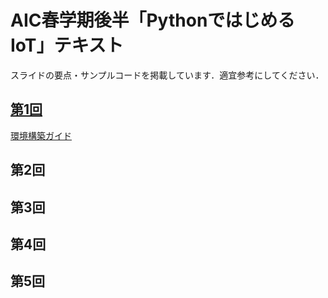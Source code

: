 # AIC春学期後半「PythonではじめるIoT」テキスト
スライドの要点・サンプルコードを掲載しています．適宜参考にしてください．

## [第1回](./1.md)
[環境構築ガイド](./setup.md)

## 第2回
## 第3回
## 第4回
<!-- ## [第4回](./4.md) -->
## 第5回
